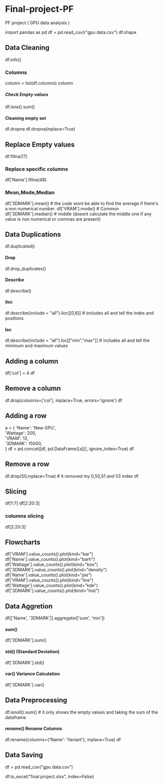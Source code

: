 # Final-project-PF
PF project ( GPU data analysis )  

import pandas as pd
df = pd.read_csv(r"gpu data.csv")
df.shape

## Data Cleaning
df.info()
### Columns
column = list(df.columns)
column
##### Check Empty values
df.isna().sum()
#### Cleaning empty set
df.dropna
df.dropna(inplace=True)

## Replace Empty values
df.fillna(17)
### Replace specific columns
df['Name'].fillna(48)
### Mean,Mode,Median
df['3DMARK'].mean() # the code wont be able to find the average if there's a non numerical number.
df['VRAM'].mode()  # Common
df['3DMARK'].median()  # middle (doesnt calculate the middle one if any value is non numerical or commas are present)

## Data Duplications
df.duplicated()
#### Drop 
df.drop_duplicates()
#### Describe
df.describe()
#### iloc
df.describe(include = "all").iloc[[0,6]] # includes all and tell the index and positions
#### loc
df.describe(include = "all").loc[["min","max"]] # includes all and tell the minimum and maximum values

## Adding a column
df['col'] = 4
df
## Remove a column
df.drop(columns=['col'], inplace=True, errors='ignore')
df
## Adding a row
a = {
    'Name': 'New GPU',  
    'Wattage': 200,           
    'VRAM': 12,              
    '3DMARK': 15000,          
}
df = pd.concat([df, pd.DataFrame([a])], ignore_index=True)
df
## Remove a row
df.drop(50,inplace=True) # it removed my 0,50,51 and 53 index
df

## Slicing 
df[1:7]
df[2:20:3]
### columns slicing
df[2:20:3]

## Flowcharts
df['VRAM'].value_counts().plot(kind="bar")
df['Name'].value_counts().plot(kind="barh")
df['Wattage'].value_counts().plot(kind="box")
df['3DMARK'].value_counts().plot(kind="density")
df['Name'].value_counts().plot(kind="pie")
df['VRAM'].value_counts().plot(kind="line")
df['Wattage'].value_counts().plot(kind="kde")
df['3DMARK'].value_counts().plot(kind="hist")

## Data Aggretion
df[['Name', '3DMARK']].aggregate(['sum', 'min'])
#### sum()
df['3DMARK'].sum()
#### std() (Standard Deviation)
df['3DMARK'].std()
#### var() Variance Calculation
df['3DMARK'].var()

## Data Preprocessing
df.isnull().sum() # it only shows the empty values and taking the sum of the dataframe
#### rename() Rename Columns
df.rename(columns={'Name': 'Variant'}, inplace=True)
df

## Data Saving

df = pd.read_csv("gpu data.csv")

df.to_excel("final project.xlsx", index=False)





